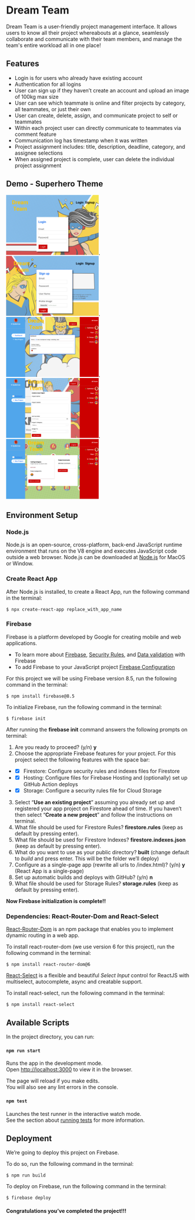 # Dream Team

Dream Team is a user-friendly project management interface. It allows users to know all their project whereabouts at a glance, seamlessly collaborate and communicate with their team members, and manage the team's entire workload all in one place!

## Features

* Login is for users who already have existing account
* Authentication for all logins
* User can sign up if they haven’t create an account and upload an image of 100kg max size
* User can see which teammate is online and filter projects by category, all teammates, or just their own
* User can create, delete, assign, and communicate project to self or teammates
* Within each project user can directly communicate to teammates via comment feature
* Communication log has timestamp when it was written
* Project assignment includes: title, description, deadline, category, and assignee selections
* When assigned project is complete, user can delete the individual project assignment

## Demo - Superhero Theme
<img src="src/assets/wireframe/Login.png" alt="Login" width="252" height="163">.
<img src="src/assets/wireframe/Signup.png" alt="Signup" width="252" height="163">.
<img src="src/assets/wireframe/Dashboard.png" alt="Dashboard" width="252" height="163">.
<img src="src/assets/wireframe/Project.png" alt="Project" width="252" height="163">.
<img src="src/assets/wireframe/Comment.png" alt="Comment" width="252" height="163">

## Environment Setup

### Node.js
Node.js is an open-source, cross-platform, back-end JavaScript runtime environment that runs on the V8 engine and executes JavaScript code outside a web browser. Node.js can be downloaded at [Node.js](https://nodejs.org/en/download/) for MacOS or Window. 

### Create React App
After Node.js is installed, to create a React App, run the following command in the terminal: 
```
$ npx create-react-app replace_with_app_name
```

### Firebase
Firebase is a platform developed by Google for creating mobile and web applications. 
* To learn more about [Firebase](https://firebase.google.com/docs), [Security Rules](https://firebase.google.com/docs/web/setup?authuser=0&hl=en), and [Data validation](https://firebase.google.com/docs/rules/data-validation) with Firebase
* To add Firebase to your JavaScript project [Firebase Configuration](https://firebase.google.com/docs/web/setup?authuser=0&hl=en) 

For this project we will be using Firebase version 8.5, run the following command in the terminal: 
```
$ npm install firebase@8.5
```
To initialize Firebase, run the following command in the terminal:
```
$ firebase init
```
After running the __firebase init__ command answers the following prompts on terminal:
1. Are you ready to proceed? (y/n) __y__
2. Choose the appropriate Firebase features for your project. For this project select the following features with the space bar: 
* -[x] Firestore: Configure security rules and indexes files for Firestore
* -[x] Hosting: Configure files for Firebase Hosting and (optionally) set up GitHub Action deploys
* -[x] Storage: Configure a security rules file for Cloud Storage

3. Select “__Use an existing project__” assuming you already set up and registered your app project on Firestore ahead of time. If you haven’t then select “__Create a new project__” and follow the instructions on terminal. 
4. What file should be used for Firestore Rules? __firestore.rules__ (keep as default by pressing enter).
5. What file should be used for Firestore Indexes? __firestore.indexes.json__ (keep as default by pressing enter).
6. What do you want to use as your public directory? __built__  (change default to _build_ and press enter. This will be the folder we’ll deploy) 
7. Configure as a single-page app (rewrite all urls to /index.html)? (y/n)  __y__ (React App is a single-page)
8. Set up automatic builds and deploys with GitHub? (y/n)  __n__
9. What file should be used for Storage Rules? __storage.rules__ (keep as default by pressing enter).

__Now Firebase initialization is complete!!__

### Dependencies: React-Router-Dom and React-Select
[React-Router-Dom](https://reactrouter.com/) is an npm package that enables you to implement dynamic routing in a web app.

To install react-router-dom (we use version 6 for this project), run the following command in the terminal: 
```
$ npm install react-router-dom@6
```

[React-Select](https://react-select.com/home) is a flexible and beautiful _Select Input_ control for ReactJS with multiselect, autocomplete, async and creatable support.

To install react-select, run the following command in the terminal: 
```
$ npm install react-select
```

## Available Scripts

In the project directory, you can run:

#### `npm run start`

Runs the app in the development mode.\
Open [http://localhost:3000](http://localhost:3000) to view it in the browser.

The page will reload if you make edits.\
You will also see any lint errors in the console.

#### `npm test`

Launches the test runner in the interactive watch mode.\
See the section about [running tests](https://facebook.github.io/create-react-app/docs/running-tests) for more information.


## Deployment
We’re going to deploy this project on Firebase. 

To do so, run the following command in the terminal: 
```
$ npm run build
```

To deploy on Firebase, run the following command in the terminal:
```
$ firebase deploy
```
#### Congratulations you’ve completed the project!!!
